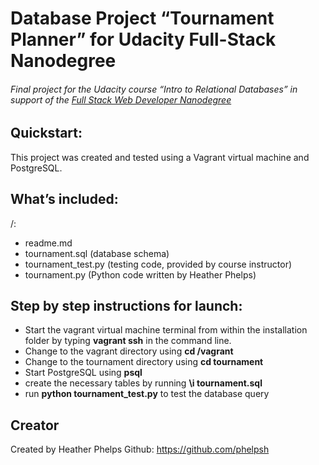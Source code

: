 # Database Project “Tournament Planner” for Udacity Full-Stack Nanodegree

###### Final project for the Udacity course “Intro to Relational Databases” in support of the [Full Stack Web Developer Nanodegree](https://www.udacity.com/course/full-stack-web-developer-nanodegree--nd004)

## Quickstart:

This project was created and tested using a Vagrant virtual machine and PostgreSQL.

## What’s included:

/:
   - readme.md 
   - tournament.sql (database schema)
   - tournament_test.py (testing code, provided by course instructor)
   - tournament.py (Python code written by Heather Phelps)
 
  
## Step by step instructions for launch:

* Start the vagrant virtual machine terminal from within the installation folder by typing **vagrant ssh** in the command line.
* Change to the vagrant directory using **cd /vagrant**
* Change to the tournament directory using **cd tournament** 
* Start PostgreSQL using **psql**
* create the necessary tables by running **\i tournament.sql**
* run **python tournament_test.py** to test the database query

## Creator

Created by Heather Phelps
Github: https://github.com/phelpsh

